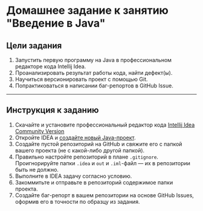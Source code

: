 # **Домашнее задание к занятию "Введение в Java"**

## Цели задания

1. Запустить первую программу на Java в профессиональном редакторе кода Intellij Idea.
1. Проанализировать результат работы кода, найти дефект(ы).
1. Научиться версионировать проект с помощью Git.
1. Попрактиковаться в написании баг-репортов в GitHub Issue.

***

## Инструкция к заданию

1. Скачайте и установите профессиональный редактор кода [Intellij Idea Community Version](https://www.jetbrains.com/idea/download/#section=windows)
1. Откройте IDEA и [создайте новый Java-проект](https://github.com/netology-code/javaqa-homeworks-video/blob/javaqa-55/QA_Java_Idea_Create.md).
1. Создайте пустой репозиторий на GitHub и свяжите его с папкой вашего проекта (не с какой-либо другой папкой).
1. Правильно настройте репозиторий в плане `.gitignore`. Проигнорируйте папки `.idea` и `out` и `.iml`-файл — их в репозитории быть не должно.
1. Выполните в IDEA задачу согласно условию.
1. Закоммитьте и отправьте в репозиторий содержимое папки проекта.
1. Создайте баг-репорт в вашем репозитории на основе GitHub Issues, оформив его в точности по образцу из задания.